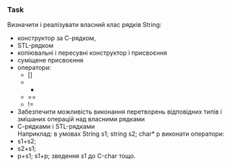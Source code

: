 ### Task
Визначити і реалізувати власний клас рядків String: 
- конструктор за С-рядком, 
- STL-рядком
- копіювальні і пересувні конструктор і присвоєння
- суміщене присвоєння
-  оператори:
    - []
    - +
    - ==
    - !=
- Забезпечити можливість виконання перетворень відповідних типів і змішаних операцій над власними рядками
- С-рядками і STL-рядками
<br />Наприклад:
в умовах String s1;
string s2;
char* p виконати оператори:
- s1+s2;
- s2+s1;
- p+s1; s1+p;
зведення s1 до С-char тощо.
